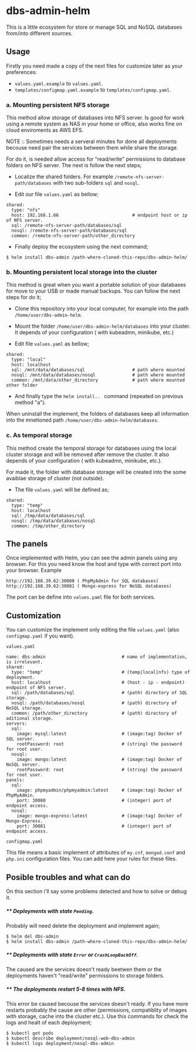 # dbs-admin-helm

This is a little ecosystem for store or manage SQL and NoSQL databases from/into different sources.


## Usage

Firstly you need made a copy of the next files for customize later as your preferences:

- `values.yaml.example` to `values.yaml`.
- `templates/configmap.yaml.example` to `templates/configmap.yaml`.


### a. Mounting persistent NFS storage

This method allow storage of databases into NFS server. Is good for work using a remote system as NAS in your home or office, also works fine on cloud enviroments as AWS EFS.

NOTE :: Sometimes needs a serveral minutes for done all deployments becouse need pair the services between them while share the storage.

For do it, is needed allow access for "read/write" permissions to database folders on NFS server. The next is follow the next steps;

- Localize the shared folders. For example `/remote-nfs-server-path/databases` with two sub-folders `sql` and `nosql`.

- Edit our file `values.yaml` as bellow;

```
shared:
  type: "nfs"
  host: 192.168.1.66                            # endpoint host or ip of NFS server.
  sql: /remote-nfs-server-path/databases/sql
  nosql: /remote-nfs-server-path/databases/sql
  common: /remote-nfs-server-path/other_directory
```

- Finally deploy the ecosystem using the next command;

```
$ helm install dbs-admin /path-where-cloned-this-repo/dbs-admin-helm/
```


### b. Mounting persistent local storage into the cluster

This method is great when you want a portable solution of your databases for move to your USB or made manual backups. You can follow the next steps for do it;

- Clone this repository into your local computer, for example into the path `/home/user/dbs-admin-helm`.

- Mount the folder `/home/user/dbs-admin-helm/databases` into your cluster. It depends of your configuration ( with kubeadmn, minikube, etc.)

- Edit file `values.yaml` as bellow;

```
shared:
  type: "local"
  host: localhost
  sql: /mnt/data/databases/sql                  # path where mounted
  nosql: /mnt/data/databases/nosql              # path where mounted
  common: /mnt/data/other_directory             # path where mounted other folder
```

- And finally type the `helm install.. ` command (repeated on previous method "a").

When uninstall the implement, the folders of databases keep all information into the mnetioned path `/home/user/dbs-admin-helm/databases`.


### c. As temporal storage

This method create the temporal storage for databases using the local cluster storage and will be removed after remove the cluster. It also depends of your configuration ( with kubeadmn, minikube, etc.).

For made it, the folder with database storage will be created into the some avaiblae storage of cluster (not outside).

- The file `values.yaml` will be defined as;

```
shared:
  type: "temp"
  host: localhost
  sql: /tmp/data/databases/sql
  nosql: /tmp/data/databases/nosql
  common: /tmp/other_directory
```


## The panels

Once implemented with Helm, you can see the admin panels using any browser. For this you need know the host and type with correct port into your browser. Example

```
http://192.168.39.62:30080 ( PhpMyAdmin for SQL databases)
http://192.168.39.62:30081 ( Mongo-express for NoSQL databases)
```

The port can be define into `values.yaml` file for both services.

## Customization

 You can customize the implement only editing the file `values.yaml` (also `configmap.yaml` if you want).

`values.yaml`

```
name: dbs-admin                             # name of implementation, is irrelevant.
shared:
  type: "temp"                              # (temp|local|nfs) type of deployment.
  host: localhost                           # (host - ip - endpoint) endpoint of NFS server.
  sql: /path/databases/sql                  # (path) directory of SQL storage.
  nosql: /path/databases/nosql              # (path) directory of NoSQL storage.
  common: /path/other_directory             # (path) directory of aditional storage.
servers:
  sql:
    image: mysql:latest                     # (image:tag) Docker of SQL server.
    rootPassword: root                      # (string) the password for root user.
  nosql:
    image: mongo:latest                     # (image:tag) Docker of NoSQL server.
    rootPassword: root                      # (string) the password for root user.
panels:
  sql:
    image: phpmyadmin/phpmyadmin:latest     # (image:tag) Docker of PhpMyAdmin.
    port: 30080                             # (integer) port of endpoint access.
  nosql:
    image: mongo-express:latest             # (image:tag) Docker of Mongo-Express.
    port: 30081                             # (integer) port of endpoint access.
```


`configmap.yaml`

This file means a basic implement of attributes of `my.cnf`, `mongod.conf` and `php.ini` configuration files. You can add here your rules for these files.



## Posible troubles and what can do

On this section i'll say some problems detected and how to solve or debug it.


##### ** Deployments with state `Pending`.

Probably will need delete the deployment and implement again;

```
$ helm del dbs-admin
$ helm install dbs-admin /path-where-cloned-this-repo/dbs-admin-helm/
```


##### ** Deployments with state `Error` or `CrashLoopBackOff`.

The caused are the services doesn't ready beetwen them or the deployments haven't "read/write" permissions to storage folders.


##### ** The deployments restart 5-8 times with NFS.

This error be caused becouse the services doesn't ready. If you have more restarts probably the cause are other (permissions, compatiblity of images with storage, cache into the cluster etc.). Use this commands for check the logs and healt of each deployment;

```
$ kubectl get pods
$ kubectl describe deployment/nosql-web-dbs-admin
$ kubectl logs deployment/nosql-dbs-admin
```
